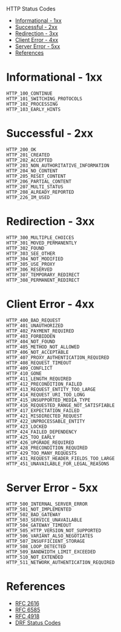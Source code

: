 
HTTP Status Codes
  - [Informational - 1xx](#informational---1xx)
  - [Successful - 2xx](#successful---2xx)
  - [Redirection - 3xx](#redirection---3xx)
  - [Client Error - 4xx](#client-error---4xx)
  - [Server Error - 5xx](#server-error---5xx)
  - [References](#references)

# Informational - 1xx
  ```
  HTTP_100_CONTINUE
  HTTP_101_SWITCHING_PROTOCOLS
  HTTP_102_PROCESSING
  HTTP_103_EARLY_HINTS
  ```
# Successful - 2xx
  ```
  HTTP_200_OK
  HTTP_201_CREATED
  HTTP_202_ACCEPTED
  HTTP_203_NON_AUTHORITATIVE_INFORMATION
  HTTP_204_NO_CONTENT
  HTTP_205_RESET_CONTENT
  HTTP_206_PARTIAL_CONTENT
  HTTP_207_MULTI_STATUS
  HTTP_208_ALREADY_REPORTED
  HTTP_226_IM_USED
  ```
# Redirection - 3xx
  ```
  HTTP_300_MULTIPLE_CHOICES
  HTTP_301_MOVED_PERMANENTLY
  HTTP_302_FOUND
  HTTP_303_SEE_OTHER
  HTTP_304_NOT_MODIFIED
  HTTP_305_USE_PROXY
  HTTP_306_RESERVED
  HTTP_307_TEMPORARY_REDIRECT
  HTTP_308_PERMANENT_REDIRECT
  ```
# Client Error - 4xx
  ```
  HTTP_400_BAD_REQUEST
  HTTP_401_UNAUTHORIZED
  HTTP_402_PAYMENT_REQUIRED
  HTTP_403_FORBIDDEN
  HTTP_404_NOT_FOUND
  HTTP_405_METHOD_NOT_ALLOWED
  HTTP_406_NOT_ACCEPTABLE
  HTTP_407_PROXY_AUTHENTICATION_REQUIRED
  HTTP_408_REQUEST_TIMEOUT
  HTTP_409_CONFLICT
  HTTP_410_GONE
  HTTP_411_LENGTH_REQUIRED
  HTTP_412_PRECONDITION_FAILED
  HTTP_413_REQUEST_ENTITY_TOO_LARGE
  HTTP_414_REQUEST_URI_TOO_LONG
  HTTP_415_UNSUPPORTED_MEDIA_TYPE
  HTTP_416_REQUESTED_RANGE_NOT_SATISFIABLE
  HTTP_417_EXPECTATION_FAILED
  HTTP_421_MISDIRECTED_REQUEST
  HTTP_422_UNPROCESSABLE_ENTITY
  HTTP_423_LOCKED
  HTTP_424_FAILED_DEPENDENCY
  HTTP_425_TOO_EARLY
  HTTP_426_UPGRADE_REQUIRED
  HTTP_428_PRECONDITION_REQUIRED
  HTTP_429_TOO_MANY_REQUESTS
  HTTP_431_REQUEST_HEADER_FIELDS_TOO_LARGE
  HTTP_451_UNAVAILABLE_FOR_LEGAL_REASONS
  ```    
# Server Error - 5xx
  ```
  HTTP_500_INTERNAL_SERVER_ERROR
  HTTP_501_NOT_IMPLEMENTED
  HTTP_502_BAD_GATEWAY
  HTTP_503_SERVICE_UNAVAILABLE
  HTTP_504_GATEWAY_TIMEOUT
  HTTP_505_HTTP_VERSION_NOT_SUPPORTED
  HTTP_506_VARIANT_ALSO_NEGOTIATES
  HTTP_507_INSUFFICIENT_STORAGE
  HTTP_508_LOOP_DETECTED
  HTTP_509_BANDWIDTH_LIMIT_EXCEEDED
  HTTP_510_NOT_EXTENDED
  HTTP_511_NETWORK_AUTHENTICATION_REQUIRED
  ```

# References
- [RFC 2616](https://www.w3.org/Protocols/rfc2616/rfc2616-sec10.html) 
- [RFC 6585](https://tools.ietf.org/html/rfc6585)
- [RFC 4918](https://tools.ietf.org/html/rfc4918)
- [DRF Status Codes](https://www.django-rest-framework.org/api-guide/status-codes/)
